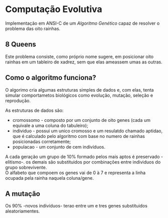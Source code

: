# Computação Evolutiva
Implementação em ANSI-C de um _Algoritmo Genético_ capaz de resolver o problema das oito rainhas.  
  
    
## 8 Queens  
Este problema consiste, como próprio nome sugere, em posicionar oito rainhas em um tableiro de xadrez, sem que elas ameassem umas as outras.  
  
    
## Como o algoritmo funciona?  
O algorimo cria algumas estruturas simples de dados e, com elas, tenta simular comportametos biológicos como evolução, mutação, seleção e reprodução.  
  
As estruturas de dados são:  
* cromossomo - composto por um conjunto de oito genes (cada um equivale a uma coluna do tabuleiro);
* individuo - possui um unico cromosso e um resulatdo chamado aptidao, que é calculado pelo algoritmo com base no numero de rainhas posicionadas corretamente;
* populacao -  um conjunto de cem indivíduos.  
  
A cada geração um grupo de 10% formado pelos mais aptos é preservado -elitismo-. os demais são substituidos por combinações entre individuos do grupo sobrevivente.  
O alfabeto que compoem os genes vai de 0 à 7 e representa a linha ocupada pela rainha naquela coluna/gene.
  
    
## A  mutação  
Os 90% -novos indivíduos- terao entre um e tres genes substituidos aleatoriamentes.
